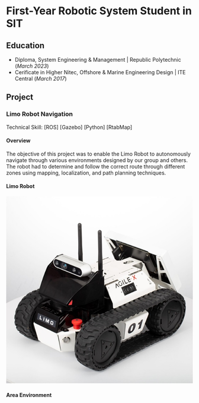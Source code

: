# First-Year Robotic System Student in SIT


## Education
- Diploma, System Engineering & Management | Republic Polytechnic (_March 2023_)
- Cerificate in Higher Nitec, Offshore & Marine Engineering Design | ITE Central (_March 2017_)

## Project
### Limo Robot Navigation
Technical Skill: [ROS] [Gazebo] [Python] [RtabMap] 
#### Overview
The objective of this project was to enable the Limo Robot to autonomously navigate through various environments designed by our group and others. The robot had to determine and follow the correct route through different zones using mapping, localization, and path planning techniques.
#### Limo Robot
![Limo Robot](image/Limo.jpg)

#### Area Environment
